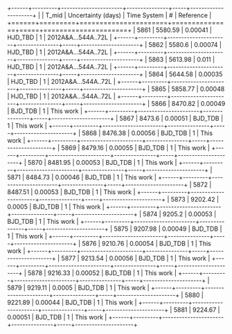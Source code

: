 +------+---------+----------------------+---------------+-----+---------------------+
|      |   T_mid |   Uncertainty (days) | Time System   |   # | Reference           |
+======+=========+======================+===============+=====+=====================+
| 5861 | 5580.59 |              0.00041 | HJD_TBD       |   1 | 2012A&A...544A..72L |
+------+---------+----------------------+---------------+-----+---------------------+
| 5862 | 5580.6  |              0.00074 | HJD_TBD       |   1 | 2012A&A...544A..72L |
+------+---------+----------------------+---------------+-----+---------------------+
| 5863 | 5613.98 |              0.011   | HJD_TBD       |   1 | 2012A&A...544A..72L |
+------+---------+----------------------+---------------+-----+---------------------+
| 5864 | 5644.58 |              0.00035 | HJD_TBD       |   1 | 2012A&A...544A..72L |
+------+---------+----------------------+---------------+-----+---------------------+
| 5865 | 5858.77 |              0.00048 | HJD_TBD       |   1 | 2012A&A...544A..72L |
+------+---------+----------------------+---------------+-----+---------------------+
| 5866 | 8470.82 |              0.00049 | BJD_TDB       |   1 | This work           |
+------+---------+----------------------+---------------+-----+---------------------+
| 5867 | 8473.6  |              0.00051 | BJD_TDB       |   1 | This work           |
+------+---------+----------------------+---------------+-----+---------------------+
| 5868 | 8476.38 |              0.00056 | BJD_TDB       |   1 | This work           |
+------+---------+----------------------+---------------+-----+---------------------+
| 5869 | 8479.16 |              0.00055 | BJD_TDB       |   1 | This work           |
+------+---------+----------------------+---------------+-----+---------------------+
| 5870 | 8481.95 |              0.00053 | BJD_TDB       |   1 | This work           |
+------+---------+----------------------+---------------+-----+---------------------+
| 5871 | 8484.73 |              0.00046 | BJD_TDB       |   1 | This work           |
+------+---------+----------------------+---------------+-----+---------------------+
| 5872 | 8487.51 |              0.00053 | BJD_TDB       |   1 | This work           |
+------+---------+----------------------+---------------+-----+---------------------+
| 5873 | 9202.42 |              0.0005  | BJD_TDB       |   1 | This work           |
+------+---------+----------------------+---------------+-----+---------------------+
| 5874 | 9205.2  |              0.00053 | BJD_TDB       |   1 | This work           |
+------+---------+----------------------+---------------+-----+---------------------+
| 5875 | 9207.98 |              0.00049 | BJD_TDB       |   1 | This work           |
+------+---------+----------------------+---------------+-----+---------------------+
| 5876 | 9210.76 |              0.00054 | BJD_TDB       |   1 | This work           |
+------+---------+----------------------+---------------+-----+---------------------+
| 5877 | 9213.54 |              0.00056 | BJD_TDB       |   1 | This work           |
+------+---------+----------------------+---------------+-----+---------------------+
| 5878 | 9216.33 |              0.00052 | BJD_TDB       |   1 | This work           |
+------+---------+----------------------+---------------+-----+---------------------+
| 5879 | 9219.11 |              0.0005  | BJD_TDB       |   1 | This work           |
+------+---------+----------------------+---------------+-----+---------------------+
| 5880 | 9221.89 |              0.00044 | BJD_TDB       |   1 | This work           |
+------+---------+----------------------+---------------+-----+---------------------+
| 5881 | 9224.67 |              0.00051 | BJD_TDB       |   1 | This work           |
+------+---------+----------------------+---------------+-----+---------------------+